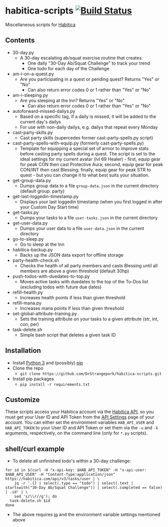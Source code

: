 # habitica-scripts [![Build Status](https://travis-ci.org/DrStrangepork/habitica-scripts.svg?branch=master)](https://travis-ci.org/DrStrangepork/habitica-scripts)

Miscellaneous scripts for [Habitica](http://habitica.com)

## Contents

- 30-day.py
  - A 30-day escalating ab/squat exercise routine that creates:
    - One daily "30-Day Ab/Squat Challenge" to track your trend
    - One todo for each day of the Challenge
- am-i-on-a-quest.py
  - Are you participating in a quest or pending quest? Returns "Yes" or "No"
    - Can also return error codes 0 or 1 rather than "Yes" or "No"
- am-i-sleeping.py
  - Are you sleeping at the Inn? Returns "Yes" or "No"
    - Can also return error codes 0 or 1 rather than "Yes" or "No"
- autoforward-missed-dailys.py
  - Based on a specific tag, if a daily is missed, it will be added to the current day's dailys
  - For use with non-daily dailys, e.g. dailys that repeat every Monday
- cast-party-skills.py
  - Cast party skills (supercedes former cast-party-spells.py script)
- cast-party-spells-with-equip.py (formerly cast-party-spells.py)
  - Template for equipping a special set of armor to improve stats before casting party spells during a quest. The script is set to the ideal settings for my current avatar (lvl 69 Healer) - first, equip gear for peak CON then cast Protective Aura; second, equip gear for peak CON/INT then cast Blessing; finally, equip gear for peak STR to quest - but you can change it to what best suits your situation.
- get-group-data.py
  - Dumps group data to a file `group-data.json` in the current directory (default group: party)
- get-last-loggedin-timestamp.py
  - Displays your last loggedin timestamp (when you first logged in after your Custom Day Start time)
- get-tasks.py
  - Dumps your tasks to a file `user-tasks.json` in the current directory
- get-user-data.py
  - Dumps your user data to a file `user-data.json` in the current directory
- go-to-sleep.py
  - Go to sleep at the Inn
- habitica-backup.py
  - Backs up the JSON data export for offline storage
- party-health-check.sh
  - Checks the health of all party members and casts Blessing until all members are above a given threshold (default 30hp)
- push-todos-with-duedates-to-top.py
  - Moves active tasks with duedates to the top of the To-Dos list (excluding todos with future due dates)
- refill-health.py
  - Increases health points if less than given threshold
- refill-mana.py
  - Increases mana points if less than given threshold
- set-global-attribute-training.py
  - Sets the training attribute on your tasks to a given attribute (str, int, con, per)
- task-delete.sh
  - Simple bash script that deletes a given task ID

## Installation

- Install [Python 3](https://www.python.org/downloads/) and (possibly) [pip](https://pip.pypa.io/en/stable/installing/#do-i-need-to-install-pip)
- Clone the repo
  - `git clone https://github.com/DrStrangepork/habitica-scripts.git`
- Install pip packages
  - `pip install -r requirements.txt`

## Customize

These scripts access your Habitica account via the [Habitica API](https://habitica.com/apidoc/), so you must get your User ID and API Token from the [API Settings](https://habitica.com/#/options/settings/api) page of your account. You can either set the environment variables `HAB_API_USER` and `HAB_API_TOKEN` to your User ID and API Token or set them via the `-u` and `-k` arguments, respectively, on the command line (only for `*.py` scripts).

## shell/curl example

- To delete all unfinished todo's within a 30-day challenge:

```
for id in $(curl -H "x-api-key: $HAB_API_TOKEN" -H "x-api-user: $HAB_API_USER" -H "Content-Type:application/json" https://habitica.com/api/v3/tasks/user | \
    jq -r '.[] | select(.type == "todo") | select(.text | startswith("30-Day Ab/Squat Challenge")) | select(.completed == false) | .id' | \
    sed 's/\\r//g'); do
  task-delete.sh $id
done
```

- The above requires [jq](https://stedolan.github.io/jq/) and the environment variable settings mentioned above

<!---
### To-do
1. Create authentication scheme similar to AWS CLI (for saving API keys)
2. Add task up/down scripts
3. Add '--baseurl' argument to all
--->
